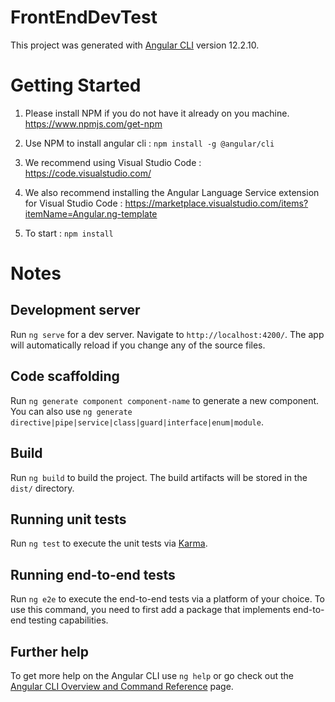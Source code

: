 # FrontEndDevTest

This project was generated with [Angular CLI](https://github.com/angular/angular-cli) version 12.2.10.


# Getting Started

1. Please install NPM if you do not have it already on you machine. 
https://www.npmjs.com/get-npm

2. Use NPM to install angular cli :
``` npm install -g @angular/cli ```

3. We recommend using Visual Studio Code :
https://code.visualstudio.com/

4. We also recommend installing the Angular Language Service extension for Visual Studio Code : https://marketplace.visualstudio.com/items?itemName=Angular.ng-template

5. To start : ``` npm install ```

# Notes

## Development server

Run `ng serve` for a dev server. Navigate to `http://localhost:4200/`. The app will automatically reload if you change any of the source files.

## Code scaffolding

Run `ng generate component component-name` to generate a new component. You can also use `ng generate directive|pipe|service|class|guard|interface|enum|module`.

## Build

Run `ng build` to build the project. The build artifacts will be stored in the `dist/` directory.

## Running unit tests

Run `ng test` to execute the unit tests via [Karma](https://karma-runner.github.io).

## Running end-to-end tests

Run `ng e2e` to execute the end-to-end tests via a platform of your choice. To use this command, you need to first add a package that implements end-to-end testing capabilities.

## Further help

To get more help on the Angular CLI use `ng help` or go check out the [Angular CLI Overview and Command Reference](https://angular.io/cli) page.
